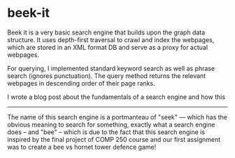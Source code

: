 # beek-it
Beek it is a very basic search engine that builds upon the graph data structure. It uses depth-first traversal to crawl and index the webpages, which are stored in an XML format DB and serve as a proxy for actual webpages. 

For querying, I implemented standard keyword search as well as phrase search (ignores punctuation). The query method returns the relevant webpages in descending order of their page ranks.

I wrote a blog post about the fundamentals of a search engine and how this 
<hr>

The name of this search engine is a portmanteau of "seek" — which has the obvious meaning to search for something, exactly what a search engine does – and "bee" – which is due to the fact that this search engine is inspired by the final project of COMP 250 course and our first assignment was to create a bee vs hornet tower defence game!

